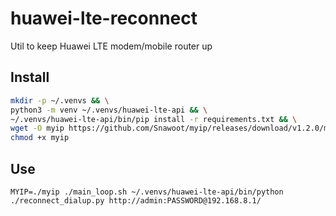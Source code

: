 # huawei-lte-reconnect

Util to keep Huawei LTE modem/mobile router up 

## Install

```bash
mkdir -p ~/.venvs && \
python3 -m venv ~/.venvs/huawei-lte-api && \
~/.venvs/huawei-lte-api/bin/pip install -r requirements.txt && \
wget -O myip https://github.com/Snawoot/myip/releases/download/v1.2.0/myip.linux-amd64 && \
chmod +x myip
```

## Use

```
MYIP=./myip ./main_loop.sh ~/.venvs/huawei-lte-api/bin/python ./reconnect_dialup.py http://admin:PASSWORD@192.168.8.1/
```
